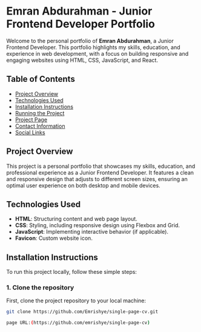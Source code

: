 # Emran Abdurahman - Junior Frontend Developer Portfolio

Welcome to the personal portfolio of **Emran Abdurahman**, a Junior Frontend Developer. This portfolio highlights my skills, education, and experience in web development, with a focus on building responsive and engaging websites using HTML, CSS, JavaScript, and React.

## Table of Contents

- [Project Overview](#project-overview)
- [Technologies Used](#technologies-used)
- [Installation Instructions](#installation-instructions)
- [Running the Project](#running-the-project)
- [Project Page](#project-page)
- [Contact Information](#contact-information)
- [Social Links](#social-links)

## Project Overview

This project is a personal portfolio that showcases my skills, education, and professional experience as a Junior Frontend Developer. It features a clean and responsive design that adjusts to different screen sizes, ensuring an optimal user experience on both desktop and mobile devices.

## Technologies Used

- **HTML**: Structuring content and web page layout.
- **CSS**: Styling, including responsive design using Flexbox and Grid.
- **JavaScript**: Implementing interactive behavior (if applicable).
- **Favicon**: Custom website icon.

## Installation Instructions

To run this project locally, follow these simple steps:

### 1. Clone the repository
First, clone the project repository to your local machine:

```bash
git clone https://github.com/Emrishye/single-page-cv.git

page URL:(https://github.com/emrishye/single-page-cv)
